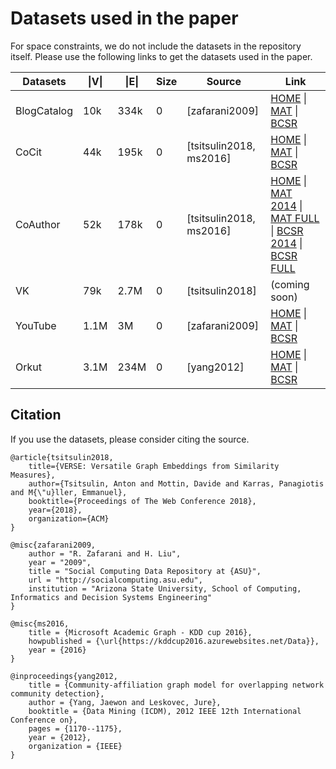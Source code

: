 # Datasets used in the paper

For space constraints, we do not include the datasets in the repository itself. Please use the following links to get the datasets used in the paper.

| Datasets | \|V\|  | \|E\| | Size | Source | Link |
| --- | --- | --- | --- | --- | --- |
| BlogCatalog | 10k | 334k | 0 | [zafarani2009] | [HOME](http://socialcomputing.asu.edu/datasets/BlogCatalog3) \| [MAT](http://leitang.net/social_dimension.html) \| [BCSR](http://tsitsul.in/pub/blogcatalog.bcsr) |
| CoCit | 44k | 195k | 0 | [tsitsulin2018, ms2016] | [HOME](http://aka.ms/academicgraph) \| [MAT](http://tsitsul.in/pub/academic_confs.mat) \| [BCSR](http://tsitsul.in/pub/academic_confs.bcsr) |
| CoAuthor | 52k | 178k | 0 | [tsitsulin2018, ms2016] | [HOME](http://aka.ms/academicgraph) \| [MAT 2014](http://tsitsul.in/pub/academic_coa_2014.mat) \| [MAT FULL](http://tsitsul.in/pub/academic_coa_full.mat) \| [BCSR 2014](http://tsitsul.in/pub/academic_coa_2014.bcsr) \| [BCSR FULL](http://tsitsul.in/pub/academic_coa_full.bcsr) |
| VK | 79k | 2.7M | 0 | [tsitsulin2018] | (coming soon) | \| [MAT 2016](http://tsitsul.in/pub/vk2016.mat) \| [MAT 2017](http://tsitsul.in/pub/vk2017.mat) \| [BCSR 2016](http://tsitsul.in/pub/vk2016.bcsr) \| [BCSR 2017](http://tsitsul.in/pub/vk2017.bcsr) |
| YouTube | 1.1M | 3M | 0 | [zafarani2009] | [HOME](http://socialcomputing.asu.edu/datasets/YouTube2) \| [MAT](http://leitang.net/social_dimension.html) \| [BCSR](http://tsitsul.in/pub/youtube.bcsr) |
| Orkut | 3.1M | 234M | 0 | [yang2012] | [HOME](http://snap.stanford.edu/data/com-Orkut.html) \| [MAT](http://tsitsul.in/pub/orkut.mat) \| [BCSR](http://tsitsul.in/pub/orkut.bcsr) |

## Citation

If you use the datasets, please consider citing the source.

    @article{tsitsulin2018,
        title={VERSE: Versatile Graph Embeddings from Similarity Measures},
        author={Tsitsulin, Anton and Mottin, Davide and Karras, Panagiotis and M{\"u}ller, Emmanuel},
        booktitle={Proceedings of The Web Conference 2018},
        year={2018},
        organization={ACM}
    }

    @misc{zafarani2009,
        author = "R. Zafarani and H. Liu",
        year = "2009",
        title = "Social Computing Data Repository at {ASU}",
        url = "http://socialcomputing.asu.edu",
        institution = "Arizona State University, School of Computing, Informatics and Decision Systems Engineering" 
    }

    @misc{ms2016,
        title = {Microsoft Academic Graph - KDD cup 2016},
        howpublished = {\url{https://kddcup2016.azurewebsites.net/Data}},
        year = {2016}
    }

    @inproceedings{yang2012,
        title = {Community-affiliation graph model for overlapping network community detection},
        author = {Yang, Jaewon and Leskovec, Jure},
        booktitle = {Data Mining (ICDM), 2012 IEEE 12th International Conference on},
        pages = {1170--1175},
        year = {2012},
        organization = {IEEE}
    }